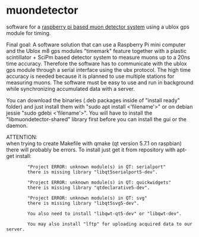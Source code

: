 # muondetector
software for a [raspberry pi based muon detector system](https://balu.physik.uni-giessen.de:8081/mediawiki/index.php) using a ublox gps module for timing.

Final goal:
A software solution that can use a Raspberry Pi mini computer and the Ublox m8 gps modules "timemark" feature together with 
a plastic scintillator + SciPm based detector system to measure muons up to a 20ns time accuracy. 
Therefore the software has to communicate with the ublox gps module through a serial interface using the ubx protocol. 
The high time accuracy is needed because it is planned to use multiple stations for measuring muons.
The software must be easy to use and run in background while synchronizing accumulated data with a server.

You can download the binaries (.deb packages inside of "install ready" folder) and just install them with "sudo apt install <'filename'>"
or on debian jessie "sudo gdebi <'filename'>". You will have to install the "libmuondetector-shared" library first before you can install
the gui or the daemon.

ATTENTION:  
            when trying to create Makefile with qmake (qt version 5.7.1 on raspbian) there will probably be errors.
            To install just get it from repository with apt-get install:
            
            "Project ERROR: unknown module(s) in QT: serialport"
            there is missing library "libqt5serialport5-dev".

            "Project ERROR: unknown module(s) in QT: quickwidgets"
            there is missing library "qtdeclarative5-dev".
            
            "Project ERROR: unknown module(s) in QT: svg"
            there is missing library "libqt5svg5-dev".
            
            You also need to install "libqwt-qt5-dev" or "libqwt-dev".
            
            You may also install "lftp" for uploading acquired data to our server.
